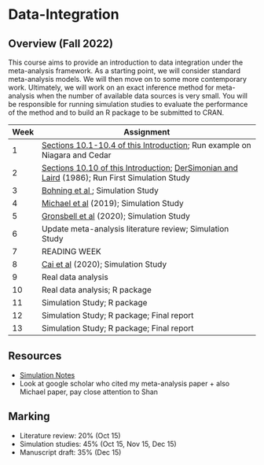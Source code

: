 # Data-Integration

## Overview (Fall 2022)

This course aims to provide an introduction to data integration under the meta-analysis framework.  As a starting point, we will consider standard meta-analysis models.  We will then move on to some more contemporary work.  Ultimately, we will work on an exact inference method for meta-analysis when the number of available data sources is very small. You will be responsible for running simulation studies to evaluate the performance of the method and to build an R package to be submitted to CRAN. 


| Week | Assignment                            |
|------|---------------------------------------|
| 1    | [Sections 10.1-10.4 of this Introduction](https://training.cochrane.org/handbook/current/chapter-10); Run example on Niagara and Cedar  |
| 2    | [Sections 10.10 of this Introduction](https://training.cochrane.org/handbook/current/chapter-10); [DerSimonian and Laird](https://pubmed.ncbi.nlm.nih.gov/3802833/) (1986); Run First Simulation Study    |
| 3   |  [Bohning et al ](https://pubmed.ncbi.nlm.nih.gov/12933591/);  Simulation Study|
| 4   |   [Michael et al](https://www.ncbi.nlm.nih.gov/pmc/articles/PMC7045874/) (2019); Simulation Study                       |
| 5 |     [Gronsbell et al](https://onlinelibrary.wiley.com/doi/full/10.1002/sim.8396) (2020); Simulation Study   |
| 6   |    Update meta-analysis literature review; Simulation Study                           |
| 7    | READING WEEK                                          |
| 8    | [Cai et al](https://arxiv.org/abs/2011.14423) (2020); Simulation Study |
| 9    | Real data analysis                                   |
| 10   | Real data analysis; R package                                   |
| 11   | Simulation Study; R package                                     |
| 12   | Simulation Study; R package; Final report                                   |
| 13   | Simulation Study; R package; Final report                                   |


## Resources

* [Simulation Notes](https://www4.stat.ncsu.edu/~davidian/st810a/simulation_handout.pdf)
* Look at google scholar who cited my meta-analysis paper + also Michael paper, pay close attention to Shan

## Marking

* Literature review: 20% (Oct 15)
* Simulation studies: 45% (Oct 15, Nov 15, Dec 15)
* Manuscript draft: 35%  (Dec 15)
